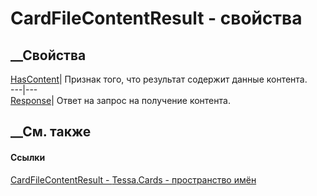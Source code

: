 # CardFileContentResult - свойства
##  __Свойства
[HasContent](P_Tessa_Cards_CardFileContentResult_HasContent.htm)| Признак
того, что результат содержит данные контента.  
---|---  
[Response](P_Tessa_Cards_CardFileContentResult_Response.htm)| Ответ на запрос
на получение контента.  
##  __См. также
#### Ссылки
[CardFileContentResult - ](T_Tessa_Cards_CardFileContentResult.htm)
[Tessa.Cards - пространство имён](N_Tessa_Cards.htm)
